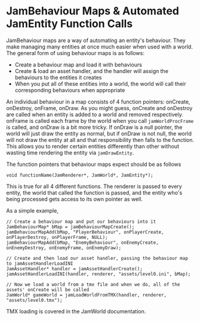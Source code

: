 JamBehaviour Maps & Automated JamEntity Function Calls
================================================
JamBehaviour maps are a way of automating an entity's behaviour. They make
managing many entities at once much easier when used with a world. The
general form of using behaviour maps is as follows:

 + Create a behaviour map and load it with behaviours
 + Create & load an asset handler, and the handler will assign the behaviours to the entities it creates
 + When you put all of these entities into a world, the world will call their corresponding behaviours when appropriate

An individual behaviour in a map consists of 4 function pointers: onCreate, onDestroy, onFrame,
onDraw. As you might guess, onCreate and onDestroy are called when an entity is added to a
world and removed respectively. onFrame is called each frame by the world when you call `jamWorldProcFrame`
is called, and onDraw is a bit more tricky. If onDraw is a null pointer, the world will just draw
the entity as normal, but if onDraw is not null, the world will not draw the entity at all and that
responsibility then falls to the function. This allows you to render certain entities differently
than other without wasting time rendering the entity via `jamDrawEntity`.

The function pointers that behaviour maps expect should be as follows

    void functionName(JamRenderer*, JamWorld*, JamEntity*);

This is true for all 4 different functions. The renderer is passed to every entity, the world
that called the function is passed, and the entity who's being processed gets access to its
own pointer as well. 

As a simple example,

    // Create a behaviour map and put our behaviours into it
    JamBehaviourMap* bMap = jamBehaviourMapCreate();
	jamBehaviourMapAdd(bMap, "PlayerBehaviour", onPlayerCreate, onPlayerDestroy, onPlayerFrame, NULL);
	jamBehaviourMapAdd(bMap, "EnemyBehaviour", onEnemyCreate, onEnemyDestroy, onEnemyFrame, onEnemyDraw);
	
	// Create and then load our asset handler, passing the behaviour map to jamAssetHandlerLoadINI
	JamAssetHandler* handler = jamAssetHandlerCreate();
	jamAssetHandlerLoadINI(handler, renderer, "assets/level0.ini", bMap);
	
	// Now we load a world from a tmx file and when we do, all of the assets' onCreate will be called
	JamWorld* gameWorld = jamLoadWorldFromTMX(handler, renderer, "assets/level0.tmx");

TMX loading is covered in the JamWorld documentation.